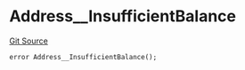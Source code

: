 # Address__InsufficientBalance
[Git Source](https://github.com/ContractLabs/foundry-bountykinds-contract/blob/67e6855d3beabdf242cc0b51d9e53b087a5235b9/src/oz-custom/oz/utils/Address.sol)


```solidity
error Address__InsufficientBalance();
```

